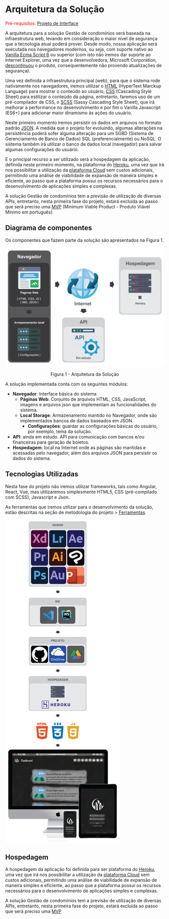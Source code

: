 # Arquitetura da Solução

<span style="color:red">Pré-requisitos: <a href="3-Projeto de Interface.md"> Projeto de Interface</a></span>

A arquitetura para a solução Gestão de condomínios será baseada na infraestrutura web, levando em 
consideração o maior nível de segurança que a tecnologia atual poderá prover. Desde modo, nossa 
aplicação será executada nos navegadores modernos, ou seja, com suporte nativo ao [Vanilla Ecma Script 
6](https://bit.ly/2SNSUDM) ou superior (com isto não iremos dar suporte ao Internet Explorer, uma vez 
que a desenvolvedora, Microsoft Corporation, [descontinuou](https://bit.ly/3eQMZqf) o produto, 
consequentemente não provendo atualizações de segurança).

Uma vez definida a infraestrutura principal (web), para que o sistema rode nativamente nos navegadores, 
iremos utilizar o [HTML](https://bit.ly/3hyRA22) (HyperText Marckup Language) para mostrar o conteúdo ao
usuário, [CSS](https://bit.ly/3wafl4y) (Cascading Style Sheet) para estilizar o conteúdo da página, 
entretanto, faremos uso de um pré-compilador de CSS, o [SCSS](https://bit.ly/3tVMPC2) (Sassy Cascading 
Style Sheet), que irá melhorar a performance no desenvolvimento e por fim o Vanilla Javascript (ES6+) 
para adicionar maior dinamismo às ações do usuário.

Neste primeiro momento iremos persistir os dados em arquivos no formato padrão 
[JSON](https://bit.ly/2SSfqLP). A medida que o projeto for evoluindo, algumas alterações na 
persistência poderá sofer alguma alteração para um SGBD (Sistema de Gerenciamento de Banco de Dados) 
SQL (preferencialmente) ou NoSQL. O sistema também irá utilizar o banco de dados local (navegador) para 
salvar algumas configurações do usuário.

E o principal recurso a ser utilizado será a hospedagem da aplicação, definida neste primeiro momento, na 
plataforma do [Heroku](https://bit.ly/33PBGs1), uma vez que irá nos possibilitar a utilização da 
[plataforma Cloud](https://bit.ly/33QxNDm) sem custos adicionais, permitindo uma análise de viabilidade 
de expansão de maneira simples e eficiente, ao passo que a plataforma possui os recursos necessários 
para o desenvolvimento de aplicações simples e complexas.

A solução Gestão de condomínios tem a previsão de utilização de diversas APIs, entretanto, nesta primeira 
fase do projeto, estará excluída ao passo que será preciso uma [MVP](https://bit.ly/2Rp1HMe) (Minimum 
Viable Product - Produto Viável Mínimo em português)

## Diagrama de componentes

Os componentes que fazem parte da solução são apresentados na Figura 1.

![Diagrama de Componentes](img/architecture/architecture.png)
<center>Figura 1 - Arquitetura da Solução</center>

A solução implementada conta com os seguintes módulos:
- **Navegador**: Interface básica do sistema  
  - **Páginas Web**: Conjunto de arquivos HTML, CSS, JavaScript, imagens e arquivos json que 
    implementam as funcionalidades do sistema.
   - **Local Storage**: Armazenamento mantido no Navegador, onde são implementados bancos de dados 
     baseados em JSON. 
     - **Configurações**: guardar as configurações básicas do usuário, por exemplo, tema da solução.
 - **API**: ainda em estudo. API para comunicação com bancos e/ou financeiras para geração de boletos.
 - **Hospedagem**: local na Internet onde as páginas são mantidas e acessadas pelo navegador, além dos 
   arquivos JSON para persistir os dados do sistema. 
   
## Tecnologias Utilizadas

Nesta fase do projeto não iremos utilizar frameworks, tais como Angular, React, Vue, mas utilizaremos
simplesmente HTML5, CSS (pré-compilado com SCSS), Javascript e Json.

As ferramentas que iremos utilizar para o desenvolvimento da solução, estão descritas na seção de 
metodologia do projeto > [Ferramentas](https://bit.ly/2SZmd6z).

![Diagrama de Componentes](img/architecture/architecture-technologies.png)


## Hospedagem

A hospedagem da aplicação foi definida para ser plataforma do [Heroku](https://bit.ly/33PBGs1), uma vez que irá nos possibilitar a utilização da
[plataforma Cloud](https://bit.ly/33QxNDm) sem custos adicionais, permitindo uma análise de viabilidade
de expansão de maneira simples e eficiente, ao passo que a plataforma possui os recursos necessários
para o desenvolvimento de aplicações simples e complexas.

A solução Gestão de condomínios tem a previsão de utilização de diversas APIs, entretanto, nesta primeira
fase do projeto, estará excluída ao passo que será preciso uma [MVP](https://bit.ly/2Rp1HMe)
